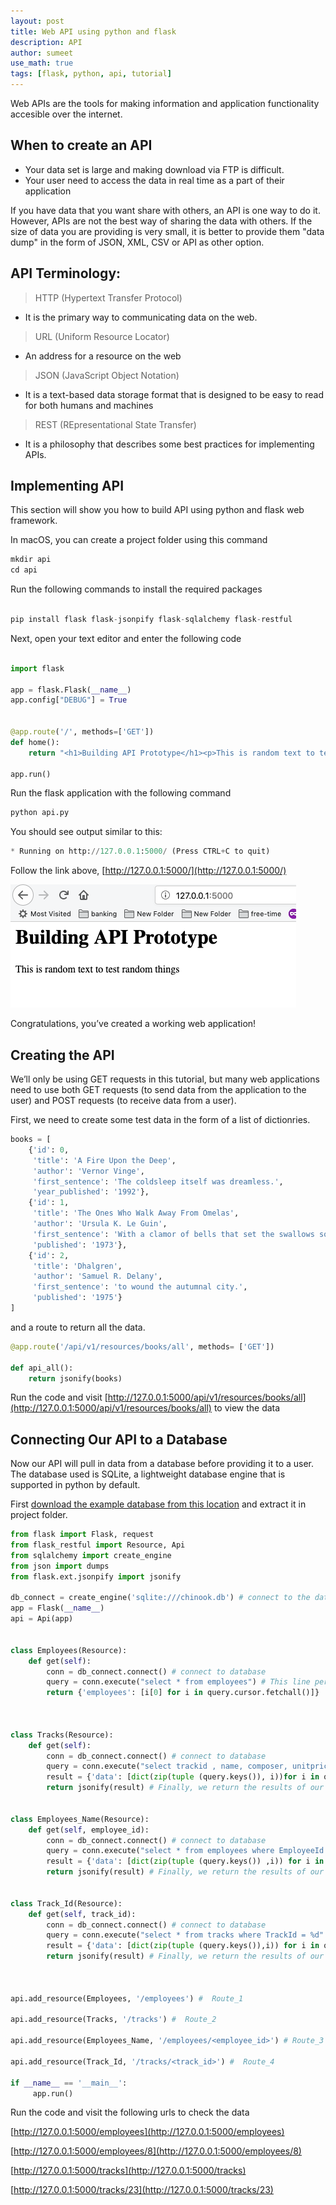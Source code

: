 ```yaml
---
layout: post
title: Web API using python and flask
description: API
author: sumeet
use_math: true
tags: [flask, python, api, tutorial]
---
```


Web APIs are the tools for making information and application functionality accesible over the internet.

## When to create an API

* Your data set is large and making download via FTP is difficult.
* Your user need to access the data in real time as a part of their application

If you have data that you want share with others, an API is one way to do it. However, APIs are not the best way of sharing the data with others. If the size of data you are providing is very small, it is better to provide them "data dump" in the form of JSON, XML, CSV or API as other option.


## API Terminology:

>HTTP (Hypertext Transfer Protocol)

* It is the primary way to communicating data on the web.

>URL (Uniform Resource Locator)

* An address for a resource on the web

>JSON (JavaScript Object Notation)

* It is a text-based data storage format that is designed to be easy to read for both humans and machines

>REST (REpresentational State Transfer)

* It is a philosophy that describes some best practices for implementing APIs.

## Implementing API

This section will show you how to build API using python and flask web framework.

In macOS, you can create a project folder using this command

```python
mkdir api
cd api

```

Run the following commands to install the required packages

```python

pip install flask flask-jsonpify flask-sqlalchemy flask-restful

```

Next, open your text editor and enter the following code

```python

import flask

app = flask.Flask(__name__)
app.config["DEBUG"] = True


@app.route('/', methods=['GET'])
def home():
    return "<h1>Building API Prototype</h1><p>This is random text to test random things</p>"

app.run()
```

Run the flask application with the following command

```python
python api.py
```

You should see output similar to this:

```python
* Running on http://127.0.0.1:5000/ (Press CTRL+C to quit)
```

Follow the link above, [http://127.0.0.1:5000/](http://127.0.0.1:5000/)

![alt text](/images/api.jpg)


Congratulations, you’ve created a working web application!

## Creating the API

We’ll only be using GET requests in this tutorial, but many web applications need to use both GET requests (to send data from the application to the user) and POST requests (to receive data from a user).

First, we need to create some test data in the form of a list of dictionries.

```python
books = [
    {'id': 0,
     'title': 'A Fire Upon the Deep',
     'author': 'Vernor Vinge',
     'first_sentence': 'The coldsleep itself was dreamless.',
     'year_published': '1992'},
    {'id': 1,
     'title': 'The Ones Who Walk Away From Omelas',
     'author': 'Ursula K. Le Guin',
     'first_sentence': 'With a clamor of bells that set the swallows soaring, the Festival of Summer came to the city Omelas, bright-towered by the sea.',
     'published': '1973'},
    {'id': 2,
     'title': 'Dhalgren',
     'author': 'Samuel R. Delany',
     'first_sentence': 'to wound the autumnal city.',
     'published': '1975'}
]
```

and a route to return all the data.

```python
@app.route('/api/v1/resources/books/all', methods= ['GET'])

def api_all():
	return jsonify(books)

```

Run the code and visit [http://127.0.0.1:5000/api/v1/resources/books/all](http://127.0.0.1:5000/api/v1/resources/books/all) to view the data


## Connecting Our API to a Database

Now our API will pull in data from a database before providing it to a user. The database used is SQLite, a lightweight database engine that is supported in python by default.

First [download the example database from this location](http://www.sqlitetutorial.net/sqlite-sample-database/) and extract it in project folder.


```python
from flask import Flask, request
from flask_restful import Resource, Api
from sqlalchemy import create_engine
from json import dumps
from flask.ext.jsonpify import jsonify

db_connect = create_engine('sqlite:///chinook.db') # connect to the database
app = Flask(__name__)
api = Api(app)


class Employees(Resource):
	def get(self): 
		conn = db_connect.connect() # connect to database
		query = conn.execute("select * from employees") # This line performs query and returns json result
		return {'employees': [i[0] for i in query.cursor.fetchall()]} 



class Tracks(Resource):
	def get(self):
		conn = db_connect.connect() # connect to database
		query = conn.execute("select trackid , name, composer, unitprice from tracks;") # This line performs query and returns json result
		result = {'data': [dict(zip(tuple (query.keys()), i))for i in query.cursor]}
		return jsonify(result) # Finally, we return the results of our executed SQL query as JSON to the user:


class Employees_Name(Resource):
	def get(self, employee_id):
		conn = db_connect.connect() # connect to database
		query = conn.execute("select * from employees where EmployeeId = %d" %int(employee_id)) # This line performs query and returns json result
		result = {'data': [dict(zip(tuple (query.keys()) ,i)) for i in query.cursor]}
		return jsonify(result) # Finally, we return the results of our executed SQL query as JSON to the user:


class Track_Id(Resource):
	def get(self, track_id):
		conn = db_connect.connect() # connect to database
		query = conn.execute("select * from tracks where TrackId = %d" %int(track_id)) # This line performs query and returns json result
		result = {'data': [dict(zip(tuple (query.keys()),i)) for i in query.cursor]} 
		return jsonify(result) # Finally, we return the results of our executed SQL query as JSON to the user:



api.add_resource(Employees, '/employees') #  Route_1

api.add_resource(Tracks, '/tracks') #  Route_2

api.add_resource(Employees_Name, '/employees/<employee_id>') # Route_3

api.add_resource(Track_Id, '/tracks/<track_id>') #  Route_4

if __name__ == '__main__':
     app.run()
```

Run the code and visit the following urls to check the data

[http://127.0.0.1:5000/employees](http://127.0.0.1:5000/employees)

[http://127.0.0.1:5000/employees/8](http://127.0.0.1:5000/employees/8)

[http://127.0.0.1:5000/tracks](http://127.0.0.1:5000/tracks)

[http://127.0.0.1:5000/tracks/23](http://127.0.0.1:5000/tracks/23)




